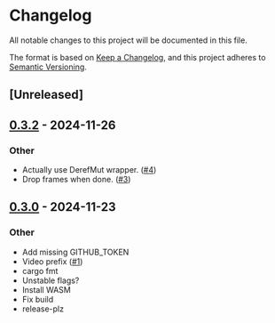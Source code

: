 # Changelog
All notable changes to this project will be documented in this file.

The format is based on [Keep a Changelog](https://keepachangelog.com/en/1.0.0/),
and this project adheres to [Semantic Versioning](https://semver.org/spec/v2.0.0.html).

## [Unreleased]

## [0.3.2](https://github.com/kixelated/web-codecs-rs/compare/v0.3.1...v0.3.2) - 2024-11-26

### Other

- Actually use DerefMut wrapper. ([#4](https://github.com/kixelated/web-codecs-rs/pull/4))
- Drop frames when done. ([#3](https://github.com/kixelated/web-codecs-rs/pull/3))

## [0.3.0](https://github.com/kixelated/web-codecs-rs/compare/v0.2.0...v0.3.0) - 2024-11-23

### Other
- Add missing GITHUB_TOKEN
- Video prefix ([#1](https://github.com/kixelated/web-codecs-rs/pull/1))
- cargo fmt
- Unstable flags?
- Install WASM
- Fix build
- release-plz
